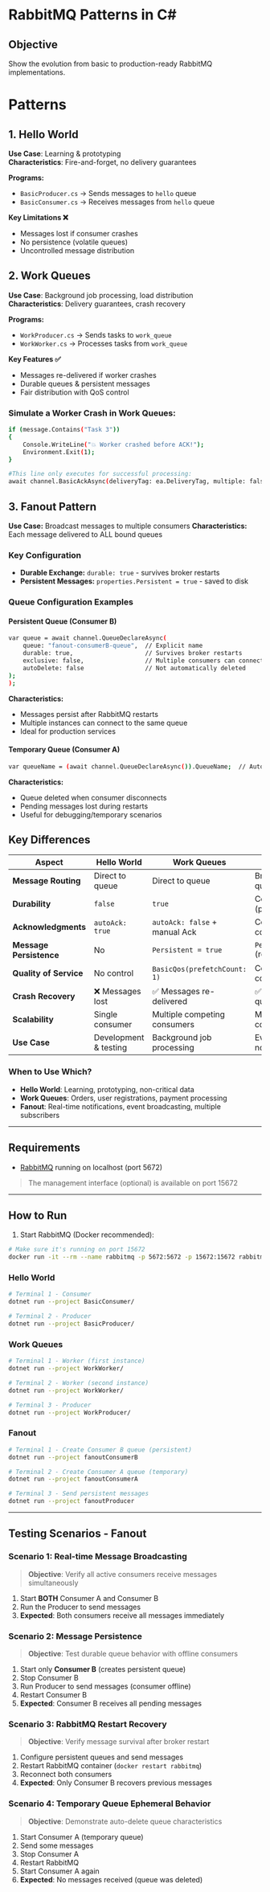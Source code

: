 # RabbitMQ Patterns in C# #

## Objective ##
Show the evolution from basic to production-ready RabbitMQ implementations.


# Patterns

## 1. Hello World
**Use Case**: Learning & prototyping  
**Characteristics**: Fire-and-forget, no delivery guarantees

**Programs:**
- `BasicProducer.cs` → Sends messages to `hello` queue
- `BasicConsumer.cs` → Receives messages from `hello` queue

**Key Limitations ❌**
- Messages lost if consumer crashes
- No persistence (volatile queues)
- Uncontrolled message distribution

## 2. Work Queues  
**Use Case**: Background job processing, load distribution  
**Characteristics**: Delivery guarantees, crash recovery

**Programs:**
- `WorkProducer.cs` → Sends tasks to `work_queue`
- `WorkWorker.cs` → Processes tasks from `work_queue`

**Key Features ✅**
- Messages re-delivered if worker crashes
- Durable queues & persistent messages
- Fair distribution with QoS control

### Simulate a Worker Crash in Work Queues:
```bash
if (message.Contains("Task 3")) 
{
    Console.WriteLine("💥 Worker crashed before ACK!");
    Environment.Exit(1);
}

#This line only executes for successful processing:
await channel.BasicAckAsync(deliveryTag: ea.DeliveryTag, multiple: false);
```


## 3. Fanout Pattern
**Use Case:** Broadcast messages to multiple consumers
**Characteristics:** Each message delivered to ALL bound queues

### Key Configuration
- **Durable Exchange:** `durable: true` - survives broker restarts  
- **Persistent Messages:** `properties.Persistent = true` - saved to disk

### Queue Configuration Examples

#### Persistent Queue (Consumer B)

```bash
var queue = await channel.QueueDeclareAsync(
    queue: "fanout-consumerB-queue",  // Explicit name
    durable: true,                    // Survives broker restarts
    exclusive: false,                 // Multiple consumers can connect
    autoDelete: false                 // Not automatically deleted
);
);
```
**Characteristics:**

- Messages persist after RabbitMQ restarts
- Multiple instances can connect to the same queue
- Ideal for production services

#### Temporary Queue (Consumer A)

```bash
var queueName = (await channel.QueueDeclareAsync()).QueueName;  // Auto-generated name
```

**Characteristics:**

- Queue deleted when consumer disconnects
- Pending messages lost during restarts
- Useful for debugging/temporary scenarios

  

## Key Differences

| Aspect | Hello World | Work Queues | Fanout Pattern |
|--------|-------------|-------------|----------------|
| **Message Routing** | Direct to queue | Direct to queue | Broadcast to all bound queues |
| **Durability** | `false` | `true` | Configurable (persistent/temporary) |
| **Acknowledgments** | `autoAck: true` | `autoAck: false` + manual Ack | Configurable per consumer |
| **Message Persistence** | No | `Persistent = true` | `Persistent = true` (recommended) |
| **Quality of Service** | No control | `BasicQos(prefetchCount: 1)` | Configurable per consumer |
| **Crash Recovery** | ❌ Messages lost | ✅ Messages re-delivered | ✅ With persistent queues |
| **Scalability** | Single consumer | Multiple competing consumers | Multiple parallel consumers |
| **Use Case** | Development & testing | Background job processing | Event broadcasting & notifications |


###  When to Use Which?
- **Hello World**: Learning, prototyping, non-critical data
- **Work Queues**: Orders, user registrations, payment processing
- **Fanout**: Real-time notifications, event broadcasting, multiple subscribers



---

## Requirements

- [RabbitMQ](https://www.rabbitmq.com/download.html) running on localhost (port 5672)
> The management interface (optional) is available on port 15672


---


## How to Run

1. Start RabbitMQ (Docker recommended):


```bash
# Make sure it's running on port 15672
docker run -it --rm --name rabbitmq -p 5672:5672 -p 15672:15672 rabbitmq:4-management

```

### Hello World

```bash
# Terminal 1 - Consumer
dotnet run --project BasicConsumer/

# Terminal 2 - Producer  
dotnet run --project BasicProducer/
```

### Work Queues

```bash
# Terminal 1 - Worker (first instance)
dotnet run --project WorkWorker/

# Terminal 2 - Worker (second instance)
dotnet run --project WorkWorker/

# Terminal 3 - Producer
dotnet run --project WorkProducer/
```

### Fanout
```bash
# Terminal 1 - Create Consumer B queue (persistent)
dotnet run --project fanoutConsumerB

# Terminal 2 - Create Consumer A queue (temporary)  
dotnet run --project fanoutConsumerA

# Terminal 3 - Send persistent messages
dotnet run --project fanoutProducer
```
---

## Testing Scenarios - Fanout

### Scenario 1: Real-time Message Broadcasting
> **Objective**: Verify all active consumers receive messages simultaneously

1. Start **BOTH** Consumer A and Consumer B
2. Run the Producer to send messages
3. **Expected**: Both consumers receive all messages immediately

### Scenario 2: Message Persistence  
> **Objective**: Test durable queue behavior with offline consumers

1. Start only **Consumer B** (creates persistent queue)
2. Stop Consumer B
3. Run Producer to send messages (consumer offline)
4. Restart Consumer B
5. **Expected**: Consumer B receives all pending messages

### Scenario 3: RabbitMQ Restart Recovery
> **Objective**: Verify message survival after broker restart

1. Configure persistent queues and send messages
2. Restart RabbitMQ container (`docker restart rabbitmq`)
3. Reconnect both consumers
4. **Expected**: Only Consumer B recovers previous messages

### Scenario 4: Temporary Queue Ephemeral Behavior
> **Objective**: Demonstrate auto-delete queue characteristics

1. Start Consumer A (temporary queue)
2. Send some messages
3. Stop Consumer A
4. Restart RabbitMQ
5. Start Consumer A again
6. **Expected**: No messages received (queue was deleted)

